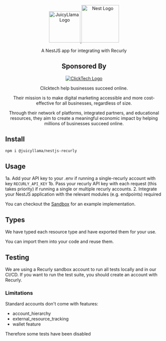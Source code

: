 <p align="center">
  <a href="https://juicyllama.com/" target="_blank">
    <img src="https://juicyllama.com/assets/images/icon.png" width="100" alt="JuicyLlama Logo" />
  </a>
  <a href="http://nestjs.com/" target="blank"><img src="https://nestjs.com/img/logo-small.svg" width="120" alt="Nest Logo" /></a>
</p>

<p align="center">
A NestJS app for integrating with Recurly
</p>

<h2 align="center">
Sponsored By
</h2>

<p align="center">
  <a href="https://clicktech.com/" target="_blank">
    <img src="https://clicktech.com/wp-content/uploads/2024/07/clicktech-logo.png" alt="ClickTech Logo" />
  </a>
</p>
<p align="center">
Clicktech help businesses succeed online.
</p>
<p align="center">
Their mission is to make digital marketing accessible and more cost-effective for all businesses, regardless of size.
</p>
<p align="center">
Through their network of platforms, integrated partners, and educational resources, they aim to create a meaningful economic impact by helping millions of businesses succeed online.
</p>

## Install

```bash
npm i @juicyllama/nestjs-recurly
```

## Usage

1a. Add your API key to your .env if running a single-recurly account with key `RECURLY_API_KEY`
1b. Pass your recurly API key with each request (this takes priority) if running a single or multiple recurly accounts.
2. Integrate your NestJS application with the relevant modules (e.g. endpoints) required

You can checkout the [Sandbox](./src/sandbox/) for an example implementation.

## Types

We have typed each resource type and have exported them for your use. 

You can import them into your code and reuse them.

## Testing

We are using a Recurly sandbox account to run all tests locally and in our CI/CD. If you want to run the test suite, you should create an account with Recurly.

### Limitations

Standard accounts don't come with features:

* account_hierarchy
* external_resource_tracking
* wallet feature

Therefore some tests have been disabled